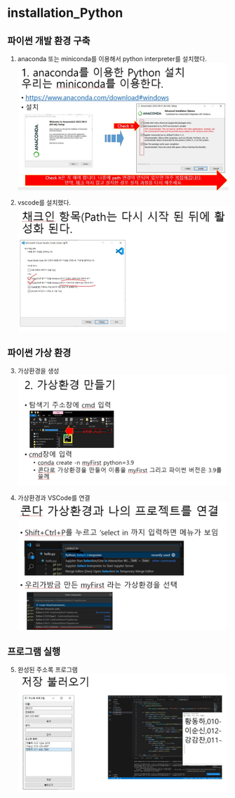 # installation_Python

## 파이썬 개발 환경 구축
1. anaconda 또는 miniconda를 이용해서 python interpreter를 설치했다.
 ![아나콘다설치화면](image/anaconda.jpg)


2. vscode를 설치했다.
 ![VSCODE설치화면](image/vscode.jpg)


## 파이썬 가상 환경
3. 가상환경을 생성
 ![가상환경](image/venv.jpg)


4. 가상환경과 VSCode를 연결
 ![커넥트](image/connect.jpg)


## 프로그램 실행
5. 완성된 주소록 프로그램
 ![완성](image/result.jpg)
